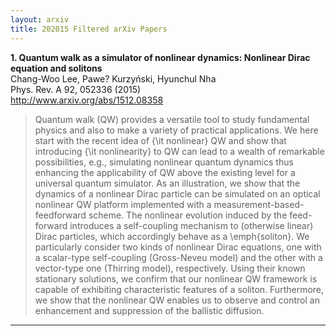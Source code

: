 ```yaml
---
layout: arxiv
title: 202015 Filtered arXiv Papers
---
```


**1.    Quantum walk as a simulator of nonlinear dynamics: Nonlinear Dirac equation and solitons**  
Chang-Woo Lee, Pawe? Kurzyński, Hyunchul Nha  
Phys. Rev. A 92, 052336 (2015)  
http://www.arxiv.org/abs/1512.08358  
<blockquote>
<p>
Quantum walk (QW) provides a versatile tool to study fundamental physics and also to make a variety of practical applications. We here start with the recent idea of {\it nonlinear} QW and show that introducing {\it nonlinearity} to QW can lead to a wealth of remarkable possibilities, e.g., simulating nonlinear quantum dynamics thus enhancing the applicability of QW above the existing level for a universal quantum simulator. As an illustration, we show that the dynamics of a nonlinear Dirac particle can be simulated on an optical nonlinear QW platform implemented with a measurement-based-feedforward scheme. The nonlinear evolution induced by the feed-forward introduces a self-coupling mechanism to (otherwise linear) Dirac particles, which accordingly behave as a \emph{soliton}. We particularly consider two kinds of nonlinear Dirac equations, one with a scalar-type self-coupling (Gross-Neveu model) and the other with a vector-type one (Thirring model), respectively. Using their known stationary solutions, we confirm that our nonlinear QW framework is capable of exhibiting characteristic features of a soliton. Furthermore, we show that the nonlinear QW enables us to observe and control an enhancement and suppression of the ballistic diffusion.
</p>
</blockquote>

------

